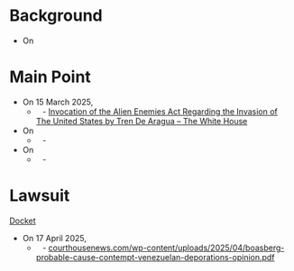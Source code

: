 # Background
- On
# Main Point
- On 15 March 2025, 
	- ` ` - [Invocation of the Alien Enemies Act Regarding the Invasion of The United States by Tren De Aragua – The White House](https://www.whitehouse.gov/presidential-actions/2025/03/invocation-of-the-alien-enemies-act-regarding-the-invasion-of-the-united-states-by-tren-de-aragua/)
- On
	- ` ` - 
- On
	- ` ` - 
# Lawsuit
[Docket](https://www.courtlistener.com/docket/69742076/jgg-v-trump/)
- On 17 April 2025, 
	- ` ` - [courthousenews.com/wp-content/uploads/2025/04/boasberg-probable-cause-contempt-venezuelan-deporations-opinion.pdf](https://www.courthousenews.com/wp-content/uploads/2025/04/boasberg-probable-cause-contempt-venezuelan-deporations-opinion.pdf)